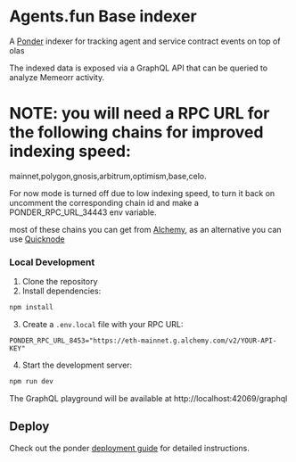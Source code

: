 # Agents.fun Base indexer

A [Ponder](https://ponder.sh) indexer for tracking agent and service contract events on top of olas

The indexed data is exposed via a GraphQL API that can be queried to analyze Memeorr activity.

# NOTE: you will need a RPC URL for the following chains for improved indexing speed:
mainnet,polygon,gnosis,arbitrum,optimism,base,celo.

For now mode is turned off due to low indexing speed, to turn it back on uncomment the corresponding chain id and make a PONDER_RPC_URL_34443 env variable.

most of these chains you can get from [Alchemy](https://www.alchemy.com/), as an alternative you can use [Quicknode](https://www.quicknode.com/)


### Local Development

1. Clone the repository
2. Install dependencies:
```bash
npm install
```

3. Create a `.env.local` file with your RPC URL:
```
PONDER_RPC_URL_8453="https://eth-mainnet.g.alchemy.com/v2/YOUR-API-KEY"
```

4. Start the development server:
```bash
npm run dev
```

The GraphQL playground will be available at http://localhost:42069/graphql

## Deploy

Check out the ponder [deployment guide](https://ponder.sh/docs/production/deploy) for detailed instructions.


